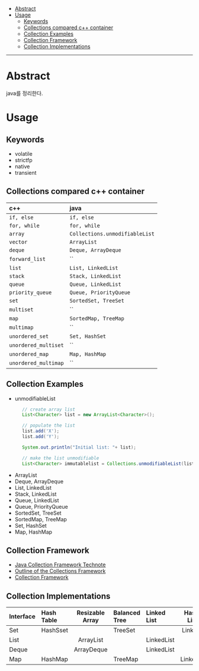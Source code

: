 - [Abstract](#abstract)
- [Usage](#usage)
    - [Keywords](#keywords)
    - [Collections compared c++ container](#collections-compared-c-container)
    - [Collection Examples](#collection-examples)
    - [Collection Framework](#collection-framework)
    - [Collection Implementations](#collection-implementations)

-------------------------------------------------------------------------------
# Abstract

java를 정리한다.

# Usage

## Keywords

- volatile
- strictfp
- native
- transient

## Collections compared c++ container


| c++                  | java                  |
|:---------------------|:--------------------------------|
| `if, else`           | `if, else`                      |
| `for, while`         | `for, while`                    |
| `array`              | `Collections.unmodifiableList`  |
| `vector`             | `ArrayList`                     |
| `deque`              | `Deque, ArrayDeque` |
| `forward_list`       | ``                              |
| `list`               | `List, LinkedList`              |
| `stack`              | `Stack, LinkedList`             |
| `queue`              | `Queue, LinkedList`             |
| `priority_queue`     | `Queue, PriorityQueue`          |
| `set`                | `SortedSet, TreeSet`            |
| `multiset`           | ``                              |
| `map`                | `SortedMap, TreeMap`                  |
| `multimap`           | ``                              |
| `unordered_set`      | `Set, HashSet`                  |
| `unordered_multiset` | ``                              |
| `unordered_map`      | `Map, HashMap`                  |
| `unordered_multimap` | ``                              |

## Collection Examples

* unmodifiableList

```java
      // create array list
      List<Character> list = new ArrayList<Character>();

      // populate the list
      list.add('X');
      list.add('Y');

      System.out.println("Initial list: "+ list);

      // make the list unmodifiable
      List<Character> immutablelist = Collections.unmodifiableList(list);
```

* ArrayList
* Deque, ArrayDeque
* List, LinkedList
* Stack, LinkedList
* Queue, LinkedList
* Queue, PriorityQueue
* SortedSet, TreeSet
* SortedMap, TreeMap
* Set, HashSet
* Map, HashMap

## Collection Framework

- [Java Collection Framework Technote](https://docs.oracle.com/javase/8/docs/technotes/guides/collections/)
- [Outline of the Collections Framework](http://docs.oracle.com/javase/8/docs/technotes/guides/collections/reference.html)
- [Collection Framework](https://upload.wikimedia.org/wikibooks/en/thumb/c/ca/Java_collection_implementation.jpg/700px-Java_collection_implementation.jpg)

## Collection Implementations

| Interface | Hash Table         | Resizable Array                 | Balanced Tree | Linked List        | Hash Table + Linked List        |
| :-------- | :----------------- | :-----------------------------: | :--------     | :----------------- | :-----------------------------: |
| Set       | HashSset           |                                 | TreeSet       |                    | LinkedHashSet                   |
| List      |                    | ArrayList                       |               | LinkedList         |                                 |
| Deque     |                    | ArrayDeque                      |               | LinkedList         |                                 |
| Map       | HashMap            |                                 | TreeMap       |                    | LinkedHashMap                   |

